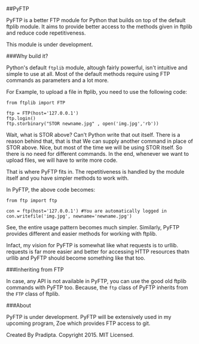 ##PyFTP

PyFTP is a better FTP module for Python that builds on top of the default ftplib module. It aims to provide better access to the methods given in ftplib and reduce code repetitiveness.

This module is under development.

###Why build it?

Python's default `ftplib` module, altough fairly powerful, isn't intuitive and simple to use at all. Most of the default methods require using FTP commands as parameters and a lot more.

For Example, to upload a file in ftplib, you need to use the following code:

```
from ftplib import FTP

ftp = FTP(host='127.0.0.1')
ftp.login()
ftp.storbinary("STOR newname.jpg" , open('img.jpg','rb'))
```

Wait, what is STOR above? Can't Python write that out itself. There is a reason behind that, that is that We can supply another command in place of STOR above. Nice, but most of the time we will be using STOR itself. So there is no need for different commands. In the end, whenever we want to upload files, we will have to write more code.

That is where PyFTP fits in. The repetitiveness is handled by the module itself and you have simpler methods to work with.

In PyFTP, the above code becomes:

```
from ftp import ftp 

con = ftp(host='127.0.0.1') #You are automatically logged in
con.writefile('img.jpg', newname='newname.jpg')
```

See, the entire usage pattern becomes much simpler. Similarly, PyFTP provides different and easier methods for working with ftplib.

Infact, my vision for PyFTP is somewhat like what requests is to urllib. requests is far more easier and better for accessing HTTP resources thatn urllib and PyFTP should become something like that too.

###Inheriting from FTP

In case, any API is not available in PyFTP, you can use the good old ftplib commands with PyFTP too. Because, the `ftp` class of PyFTP inherits from the `FTP` class of ftplib.

###About

PyFTP is under development. PyFTP will be extensively used in my upcoming program, Zoe which provides FTP access to git. 

Created By Pradipta. Copyright 2015. MIT Licensed.

